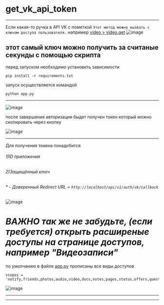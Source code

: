 # get_vk_api_token

---

Если какая-то ручка в API VK с пометкой `Этот метод можно вызвать с ключом доступа пользователя.`
например [video > video.get](https://dev.vk.com/ru/method/video.get)
![image](https://github.com/user-attachments/assets/6aca116f-a2f6-482b-bf18-1ab62b9b71ad)

этот самый ключ можно получить за считаные секунды с помощью скрипта
---

перед запуском необходимо установить зависимости
```
pip install -r requirements.txt
```

запуск осуществляется командой
```
python app.py
```

---

![image](https://github.com/user-attachments/assets/5ef09e27-dc65-40b6-9816-ae4ee7025090)

после завершения авторизации быдет получен токен который можно скопировать через кнопку

![image](https://github.com/user-attachments/assets/1b813620-c790-42bf-82a2-5439f46bc147)


---

Для получения токена понадобится 

###### 1)ID приложения
###### 2)Защищённый ключ


###### * - Доверенный Redirect URL = `http://localhost/api/v1/auth/vk/callback`
![image](https://github.com/user-attachments/assets/dabf75f7-78c6-48e0-ab05-4bf83db37a53)

# *ВАЖНО так же не забудьте, (если требуется) открыть расширеные доступы на странице доступов, например "Видеозаписи"*
по умолчанию в файле [app.py](https://github.com/samtonck/get_vk_api_token/blob/main/app.py#L38) прописаны все виды доступов 
```
scopes = 'notify,friends,photos,audio,video,docs,notes,pages,status,offers,questions,wall,groups,messages,email,notifications,stats,ads,market,offline'
```
![image](https://github.com/user-attachments/assets/3a9694f4-2c10-4bc4-9101-4844f3beb059)


---
---
